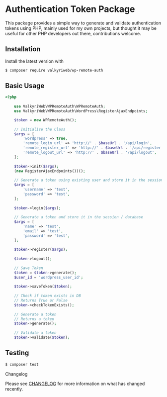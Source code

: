 # Authentication Token Package

This package provides a simple way to generate and validate authentication tokens using PHP, mainly used for my own projects, but thought it may be useful for other PHP developers out there, contributions welcome.

## Installation

Install the latest version with

```bash
$ composer require valkyriweb/wp-remote-auth
```

## Basic Usage

```php
<?php
    
    use ValkyriWeb\WPRemoteAuth\WPRemoteAuth;
    use ValkyriWeb\WPRemoteAuth\WordPress\RegisterAjaxEndpoints;

    $token = new WPRemoteAuth();
    
    // Initialise the Class
    $args = [
        'wordpress' => true,
        'remote_login_url' => 'http://' . $baseUrl . '/api/login',
        'remote_register_url' => 'http://' . $baseUrl . '/api/register',
        'remote_logout_url' => 'http://' . $baseUrl . '/api/logout',
    ];
    
    $token->init($args);
    (new RegisterAjaxEndpoints())();
    
    // Generate a token using existing user and store it in the session / database
    $args = [
        'username' => 'test',
        'password' => 'test',
    ];
    
    $token->login($args);
    
    // Generate a token and store it in the session / database
    $args = [
        'name' => 'test',
        'email' => 'test',
        'password' => 'test',
    ];
    
    $token->register($args);
    
    $token->logout();
    
    // Save Token
    $token = $token->generate();
    $user_id = 'wordpress_user_id';
    
    $token->saveToken($token);
    
    // Check if token exists in DB
    // Returns True or False
    $token->checkTokenExists();
    
    // Generate a token
    // Returns a token
    $token->generate();
    
    // Validate a token
    $token->validate($token);

```

## Testing

``` bash
$ composer test
```

Changelog

Please see [CHANGELOG](CHANGELOG.md) for more information on what has changed recently.

